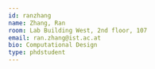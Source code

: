 ```yaml
---
id: ranzhang
name: Zhang, Ran
room: Lab Building West, 2nd floor, 107
email: ran.zhang@ist.ac.at
bio: Computational Design
type: phdstudent
---
```

